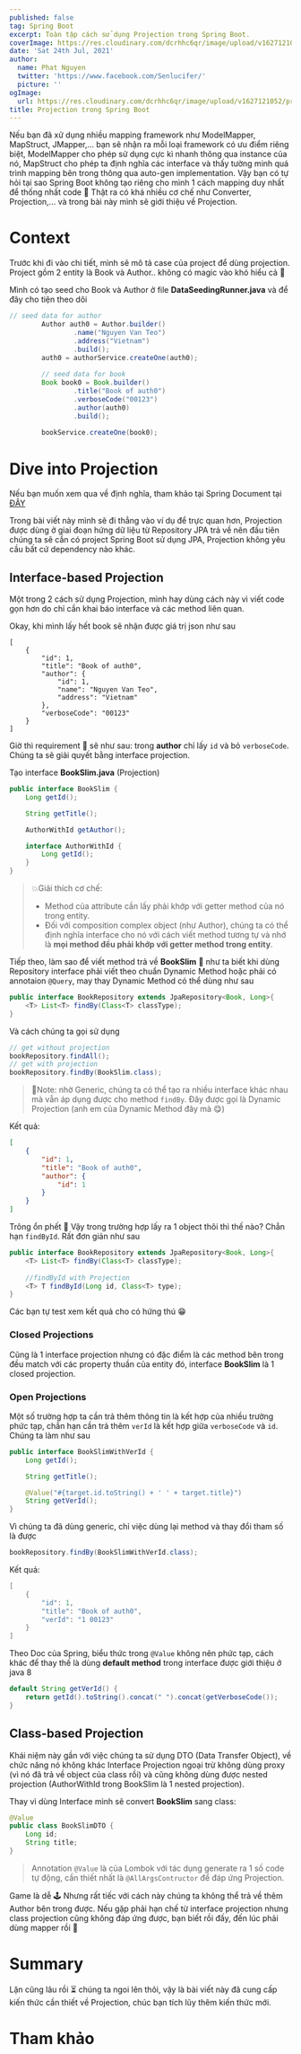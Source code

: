 ```yaml
---
published: false
tag: Spring Boot
excerpt: Toàn tập cách sử dụng Projection trong Spring Boot.
coverImage: https://res.cloudinary.com/dcrhhc6qr/image/upload/v1627121052/projection_fmgzuw.png
date: 'Sat 24th Jul, 2021'
author:
  name: Phat Nguyen
  twitter: 'https://www.facebook.com/Senlucifer/'
  picture: ''
ogImage:
  url: https://res.cloudinary.com/dcrhhc6qr/image/upload/v1627121052/projection_fmgzuw.png
title: Projection trong Spring Boot
---
```


Nếu bạn đã xử dụng nhiều mapping framework như ModelMapper, MapStruct, JMapper,... bạn sẽ nhận ra mỗi loại framework có ưu điểm riêng biệt, ModelMapper cho phép sử dụng cực kì nhanh thông qua instance của nó, MapStruct cho phép ta định nghĩa các interface và thấy tường minh quá trình mapping bên trong thông qua auto-gen implementation. Vậy bạn có tự hỏi tại sao Spring Boot không tạo riêng cho mình 1 cách mapping duy nhất để thống nhất code 🤔 Thật ra có khá nhiều cơ chế như Converter, Projection,... và trong bài này mình sẽ giới thiệu về Projection.

# Context

Trước khi đi vào chi tiết, mình sẽ mô tả case của project để dùng projection. Project gồm 2 entity là Book và Author.. không có magic vào khó hiểu cả 🤣

Mình có tạo seed cho Book và Author ở file **DataSeedingRunner.java** và để đây cho tiện theo dõi

```java
// seed data for author
		Author auth0 = Author.builder()
				.name("Nguyen Van Teo")
				.address("Vietnam")
				.build();
		auth0 = authorService.createOne(auth0);
		
		// seed data for book
		Book book0 = Book.builder()
				.title("Book of auth0")
				.verboseCode("00123")
				.author(auth0)
				.build();
		
		bookService.createOne(book0);
```



# Dive into Projection

Nếu bạn muốn xem qua về định nghĩa, tham khảo tại Spring Document tại [ĐÂY](https://docs.spring.io/spring-data/jpa/docs/current/reference/html/#projections)

Trong bài viết này mình sẽ đi thẳng vào ví dụ để trực quan hơn, Projection được dùng ở giai đoạn hứng dữ liệu từ Repository JPA trả về nên đầu tiên chúng ta sẽ cần có project Spring Boot sử dụng JPA, Projection không yêu cầu bất cứ dependency nào khác.

## Interface-based Projection

Một trong 2 cách sử dụng Projection, mình hay dùng cách này vì viết code gọn hơn do chỉ cần khai báo interface và các method liên quan.

Okay, khi mình lấy hết book sẽ nhận được giá trị json như sau

```jso
[
    {
        "id": 1,
        "title": "Book of auth0",
        "author": {
            "id": 1,
            "name": "Nguyen Van Teo",
            "address": "Vietnam"
        },
        "verboseCode": "00123"
    }
]
```

Giờ thì requirement 🎯 sẽ như sau: trong **author** chỉ lấy  `id` và bỏ `verboseCode`. Chúng ta sẽ giải quyết bằng interface projection.

Tạo interface **BookSlim.java** (Projection)

```java
public interface BookSlim {
	Long getId();

	String getTitle();

	AuthorWithId getAuthor();

	interface AuthorWithId {
		Long getId();
	}
}
```

> 💥Giải thích cơ chế:
>
> - Method của attribute cần lấy phải khớp với getter method của nó trong entity.
> - Đối với composition complex object (như Author), chúng ta có thể định nghĩa interface cho nó với cách viết method tương tự và nhớ là **mọi method đều phải khớp với getter method trong entity**. 

Tiếp theo, làm sao để viết method trả về **BookSlim** 🤨 như ta biết khi dùng Repository interface phải viết theo chuẩn Dynamic Method hoặc phải có annotaion `@Query`, may thay Dynamic Method có thể dùng như sau

```java
public interface BookRepository extends JpaRepository<Book, Long>{
	<T> List<T> findBy(Class<T> classType); 
}
```

Và cách chúng ta gọi sử dụng

```java
// get without projection
bookRepository.findAll();
// get with projection
bookRepository.findBy(BookSlim.class);
```

> 📝Note: nhờ Generic, chúng ta có thể tạo ra nhiều interface khác nhau mà vẫn áp dụng được cho method `findBy`. Đây được gọi là Dynamic Projection (anh em của Dynamic Method đây mà 😋)

Kết quả:

```json
[
    {
        "id": 1,
        "title": "Book of auth0",
        "author": {
            "id": 1
        }
    }
]
```



Trông ổn phết 👏 Vậy trong trường hợp lấy ra 1 object thôi thì thế nào? Chẳn hạn `findById`. Rất đơn giản như sau

```java
public interface BookRepository extends JpaRepository<Book, Long>{
	<T> List<T> findBy(Class<T> classType);
    
    //findById with Projection
    <T> T findById(Long id, Class<T> type);
}
```

Các bạn tự test xem kết quả cho có hứng thú 😁

### Closed Projections

Cũng là 1 interface projection nhưng có đặc điểm là các method bên trong đều match với các property thuần của entity đó, interface **BookSlim** là 1 closed projection.

### Open Projections

Một số trường hợp ta cần trả thêm thông tin là kết hợp của nhiều trường phức tạp, chẳn hạn cần trả thêm `verId` là kết hợp giữa `verboseCode` và `id`. Chúng ta làm như sau

```java
public interface BookSlimWithVerId {
	Long getId();

	String getTitle();

	@Value("#{target.id.toString() + ' ' + target.title}")
	String getVerId();
}
```

Vì chúng ta đã dùng generic, chỉ việc dùng lại method và thay đổi tham số là được

```java
bookRepository.findBy(BookSlimWithVerId.class);
```

Kết quả:

```java
[
    {
        "id": 1,
        "title": "Book of auth0",
        "verId": "1 00123"
    }
]
```

Theo Doc của Spring, biểu thức trong `@Value` không nên phức tạp, cách khác để thay thế là dùng **default method**  trong interface được giới thiệu ở java 8

```java
default String getVerId() {
	return getId().toString().concat(" ").concat(getVerboseCode());
}
```

## Class-based Projection

Khái niệm này gần với việc chúng ta sử dụng DTO (Data Transfer Object), về chức năng nó không khác Interface Projection ngoại trừ không dùng proxy (vì nó đã trả về object của class rồi) và cũng không dùng được nested projection (AuthorWithId trong BookSlim là 1 nested projection).

Thay vì dùng Interface mình sẽ convert **BookSlim** sang class:

```java
@Value
public class BookSlimDTO {
	Long id;
	String title;
}
```

> Annotation `@Value` là của Lombok với tác dụng generate ra 1 số code tự động, cần thiết nhất là `@AllArgsContructor` để đáp ứng Projection.

Game là dễ 🕹 Nhưng rất tiếc với cách này chúng ta không thể trả về thêm Author bên trong được. Nếu gặp phải hạn chế từ interface projection nhưng class projection cũng không đáp ứng được, bạn biết rồi đấy, đến lúc phải dùng mapper rồi 🤣 

# Summary

Lặn cũng lâu rồi ⏳ chúng ta ngoi lên thôi, vậy là bài viết này đã cung cấp kiến thức cần thiết về Projection, chúc bạn tích lũy thêm kiến thức mới.

# Tham khảo

[1]: https://docs.spring.io/spring-data/jpa/docs/current/reference/html/#projections	"Spring Projection Documentation"
[2]: https://github.com/phatnt99/spring-boot-tutorial/tree/main/projection	"Github Source code của bài viết"

